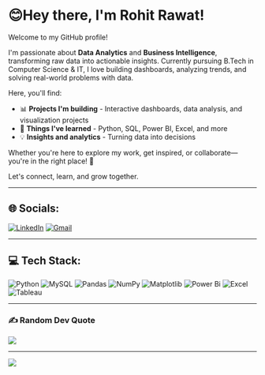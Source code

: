 # 😊Hey there, I'm Rohit Rawat!

Welcome to my GitHub profile!

I'm passionate about **Data Analytics** and **Business Intelligence**, transforming raw data into actionable insights. Currently pursuing B.Tech in Computer Science & IT, I love building dashboards, analyzing trends, and solving real-world problems with data.

Here, you'll find:
- 📊 **Projects I'm building** - Interactive dashboards, data analysis, and visualization projects
- 🎯 **Things I've learned** - Python, SQL, Power BI, Excel, and more
- 💡 **Insights and analytics** - Turning data into decisions

Whether you're here to explore my work, get inspired, or collaborate—you're in the right place! 🚀

Let's connect, learn, and grow together.

---

## 🌐 Socials:
[![LinkedIn](https://img.shields.io/badge/LinkedIn-%230077B5.svg?logo=linkedin&logoColor=white)](https://www.linkedin.com/in/rohit-rawat-ab5059268/)
[![Gmail](https://img.shields.io/badge/Gmail-D14836?logo=gmail&logoColor=white)](mailto:rohitrawat0109@gmail.com)

---

## 💻 Tech Stack:
![Python](https://img.shields.io/badge/python-3670A0?style=for-the-badge&logo=python&logoColor=ffdd54)
![MySQL](https://img.shields.io/badge/mysql-%2300f.svg?style=for-the-badge&logo=mysql&logoColor=white)
![Pandas](https://img.shields.io/badge/pandas-%23150458.svg?style=for-the-badge&logo=pandas&logoColor=white)
![NumPy](https://img.shields.io/badge/numpy-%23013243.svg?style=for-the-badge&logo=numpy&logoColor=white)
![Matplotlib](https://img.shields.io/badge/Matplotlib-%23ffffff.svg?style=for-the-badge&logo=Matplotlib&logoColor=black)
![Power Bi](https://img.shields.io/badge/power_bi-F2C811?style=for-the-badge&logo=powerbi&logoColor=black)
![Excel](https://img.shields.io/badge/Microsoft_Excel-217346?style=for-the-badge&logo=microsoft-excel&logoColor=white)
![Tableau](https://img.shields.io/badge/Tableau-E97627?style=for-the-badge&logo=Tableau&logoColor=white)



---

### ✍️ Random Dev Quote
![](https://quotes-github-readme.vercel.app/api?type=horizontal&theme=radical)

---

[![](https://visitcount.itsvg.in/api?id=Rohit-Rawat01&icon=0&color=0)](https://visitcount.itsvg.in)

